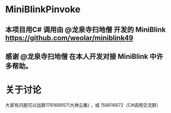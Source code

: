 # MiniBlinkPinvoke
## 本项目用C#  调用由 @龙泉寺扫地僧 开发的 MiniBlink https://github.com/weolar/miniblink49 
## 感谢 @龙泉寺扫地僧 在本人开发对接 MiniBlink 中许多帮助。

# 关于讨论
大家有问题可以加群178168957(大神云集) ，或 158616672（C#调用交流群）
